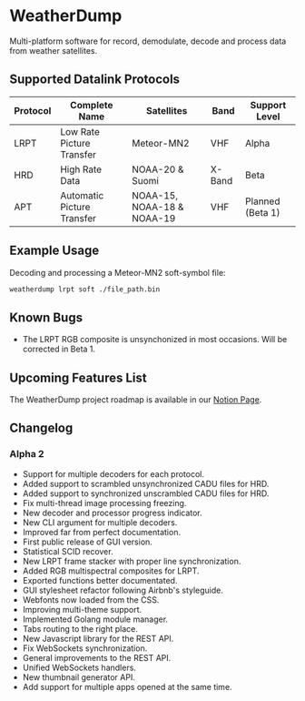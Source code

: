 # WeatherDump

Multi-platform software for record, demodulate, decode and process data from weather satellites.

## Supported Datalink Protocols

| Protocol | Complete Name | Satellites | Band | Support Level |
| -------- | ------------- | ---------- | ---- | ------------- |
| LRPT | Low Rate Picture Transfer | Meteor-MN2 | VHF | Alpha |
| HRD | High Rate Data | NOAA-20 & Suomi | X-Band | Beta |
| APT | Automatic Picture Transfer | NOAA-15, NOAA-18 & NOAA-19 | VHF | Planned (Beta 1) |

## Example Usage

Decoding and processing a Meteor-MN2 soft-symbol file:

```bash
weatherdump lrpt soft ./file_path.bin
```

## Known Bugs

- The LRPT RGB composite is unsynchonized in most occasions. Will be corrected in Beta 1.

## Upcoming Features List

The WeatherDump project roadmap is available in our [Notion Page](https://www.notion.so/fef088dd80b34bd9a6547e890ed962d3?v=182d497ce07d42bc98fb325ca091e813).

## Changelog

### Alpha 2

- Support for multiple decoders for each protocol.
- Added support to scrambled unsynchronized CADU files for HRD.
- Added support to synchronized unscrambled CADU files for HRD.
- Fix multi-thread image processing freezing.
- New decoder and processor progress indicator.
- New CLI argument for multiple decoders.
- Improved far from perfect documentation.
- First public release of GUI version.
- Statistical SCID recover.
- New LRPT frame stacker with proper line synchronization.
- Added RGB multispectral composites for LRPT.
- Exported functions better documentated.
- GUI stylesheet refactor following Airbnb's styleguide.
- Webfonts now loaded from the CSS.
- Improving multi-theme support.
- Implemented Golang module manager.
- Tabs routing to the right place.
- New Javascript library for the REST API.
- Fix WebSockets synchronization.
- General improvements to the REST API.
- Unified WebSockets handlers.
- New thumbnail generator API.
- Add support for multiple apps opened at the same time.